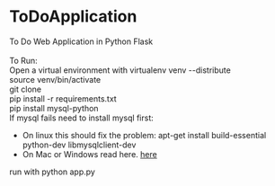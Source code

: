 # ToDoApplication
To Do Web Application in Python Flask <br><br>
To Run:<br>
Open a virtual environment with virtualenv venv --distribute <br> source venv/bin/activate <br>
git clone <br>
pip install -r requirements.txt <br>
pip install mysql-python <br>
If mysql fails need to install mysql first: <br>
<ul>
<li>On linux this should fix the problem: apt-get install build-essential python-dev libmysqlclient-dev </li>
<li>On Mac or Windows read here. <a href="http://mysql-python.blogspot.com/2012/11/is-mysqldb-hard-to-install.html">here</a> </li>
</ul>
run with python app.py
